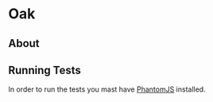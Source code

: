Oak
===

About
-----

Running Tests
-------
In order to run the tests you mast have [PhantomJS](http://phantomjs.org/) installed.
